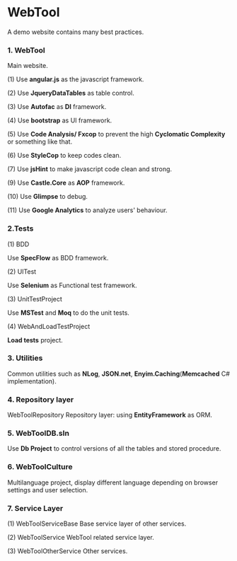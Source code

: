 WebTool
=======

A demo website contains many best practices.

### 1. WebTool
Main website.

(1) Use **angular.js** as the javascript framework.

(2) Use **JqueryDataTables** as table control.

(3) Use **Autofac** as **DI** framework.

(4) Use **bootstrap** as UI framework.

(5) Use **Code Analysis/ Fxcop** to prevent the high **Cyclomatic Complexity** or something like that.

(6) Use **StyleCop** to keep codes clean.

(7) Use **jsHint** to make javascript code clean and strong.

(9) Use **Castle.Core** as **AOP** framework.

(10) Use **Glimpse** to debug.

(11) Use **Google Analytics** to analyze users' behaviour.

### 2.Tests
(1) BDD

Use **SpecFlow** as BDD framework.

(2) UITest

Use **Selenium** as Functional test framework.

(3) UnitTestProject

Use **MSTest** and **Moq** to do the unit tests.

(4) WebAndLoadTestProject

**Load tests** project.

### 3. Utilities
Common utilities such as **NLog**, **JSON.net**, **Enyim.Caching**(**Memcached** C# implementation).

### 4. Repository layer
WebToolRepository
Repository layer: using **EntityFramework** as ORM.

### 5. WebToolDB.sln
Use **Db Project** to control versions of all the tables and stored procedure.

### 6. WebToolCulture
Multilanguage project, display different language depending on browser settings and user selection.

### 7. Service Layer
(1) WebToolServiceBase
Base service layer of other services.

(2) WebToolService
WebTool related service layer.

(3) WebToolOtherService
Other services.
